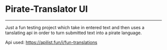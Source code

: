 # Pirate-Translator UI
----------------------------------

Just a fun testing project which take in entered text and then uses a tanslating api in order to turn 
submitted text into a pirate language. 

Api used: https://apilist.fun/i/fun-translations

